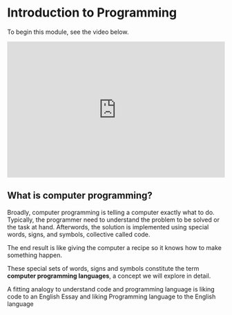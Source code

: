 # Introduction to Programming

To begin this module, see the video below.

<iframe width="100%" height="315" src="https://www.youtube.com/embed/6YMec72CEiU?si=sNUhEzfxAkEe7j-N" title="YouTube video player" frameborder="0" allow="accelerometer; autoplay; clipboard-write; encrypted-media; gyroscope; picture-in-picture; web-share" referrerpolicy="strict-origin-when-cross-origin" allowfullscreen></iframe>

## What is computer programming?

Broadly, computer programming is telling a computer exactly what to do.
Typically, the programmer need to understand the problem to be solved or the
task at hand. Afterwords, the solution is implemented using special words,
signs, and symbols, collective called code.


The end result is like giving the computer a recipe so it knows how to make
something happen.


These special sets of words, signs and symbols constitute the term **computer programming languages**, a concept we will explore in detail.


A fitting analogy to understand code and programming language is liking code to
an English Essay and liking Programming language to the English language

